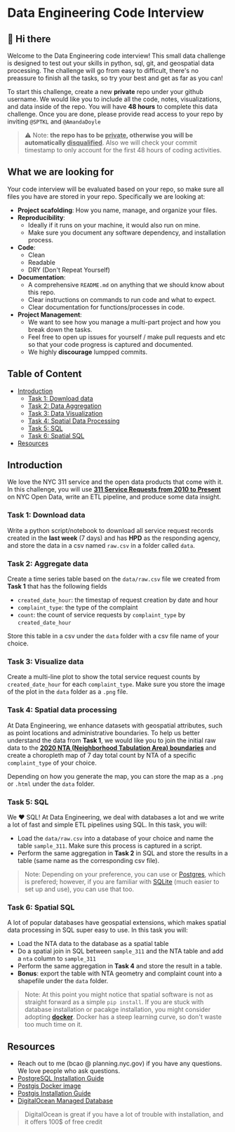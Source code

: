 # Data Engineering Code Interview

## 👋 Hi there

Welcome to the Data Engineering code interview! This small data challenge is designed to test out your skills in python, sql, git, and geospatial data processing. The challenge will go from easy to difficult, there's no preassure to finish all the tasks, so try your best and get as far as you can!

To start this challenge, create a new **private** repo under your github username. We would like you to include all the code, notes, visualizations, and data inside of the repo. You will have **48 hours** to complete this data challenge. Once you are done, please provide read access to your repo by inviting `@SPTKL` and `@AmandaDoyle`

> ⚠️ Note: **the repo has to be <ins>private</ins>, otherwise you will be automatically <ins>disqualified</ins>**. Also we will check your commit timestamp to only account for the first 48 hours of coding activities.

## What we are looking for

Your code interview will be evaluated based on your repo, so make sure all files you have are stored in your repo. Specifically we are looking at:

- **Project scafolding**: How you name, manage, and organize your files.
- **Reproducibility**:
  - Ideally if it runs on your machine, it would also run on mine.
  - Make sure you document any software dependency, and installation process.
- **Code**:
  - Clean
  - Readable
  - DRY (Don't Repeat Yourself)
- **Documentation**:
  - A comprehensive `README.md` on anything that we should know about this repo.
  - Clear instructions on commands to run code and what to expect.
  - Clear documentation for functions/processes in code.
- **Project Management**:
  - We want to see how you manage a multi-part project and how you break down the tasks.
  - Feel free to open up issues for yourself / make pull requests and etc so that your code progress is captured and documented.
  - We highly **discourage** lumpped commits.

## Table of Content

- [Introduction](#introduction)
  - [Task 1: Download data](#task-1-download-data)
  - [Task 2: Data Aggregation](#task-2-data-aggregation)
  - [Task 3: Data Visualization](#task-3-data-visualization)
  - [Task 4: Spatial Data Processing](#task-4-spatial-data-processing)
  - [Task 5: SQL](#task-5-sql)
  - [Task 6: Spatial SQL](#task-6-spatial-sql)
- [Resources](#resources)

## Introduction

We love the NYC 311 service and the open data products that come with it. In this challenge, you will use **[311 Service Requests from 2010 to Present](https://data.cityofnewyork.us/Social-Services/311-Service-Requests-from-2010-to-Present/erm2-nwe9)** on NYC Open Data, write an ETL pipeline, and produce some data insight.

### Task 1: Download data

Write a python script/notebook to download all service request records created in the **last week** (7 days) and has **HPD** as the responding agency, and store the data in a csv named `raw.csv` in a folder called `data`.

### Task 2: Aggregate data

Create a time series table based on the `data/raw.csv` file we created from **Task 1** that has the following fields

- `created_date_hour`: the timestap of request creation by date and hour
- `complaint_type`: the type of the complaint
- `count`: the count of service requests by `complaint_type` by `created_date_hour`

Store this table in a csv under the `data` folder with a csv file name of your choice.

### Task 3: Visualize data

Create a multi-line plot to show the total service request counts by `created_date_hour` for each `complaint_type`. Make sure you store the image of the plot in the `data` folder as a `.png` file.  

### Task 4: Spatial data processing

At Data Engineering, we enhance datasets with geospatial attributes, such as point locations and administrative boundaries. To help us better understand the data from **Task 1**, we would like you to join the initial raw data to the **[2020 NTA (Neighborhood Tabulation Area) boundaries](https://www1.nyc.gov/site/planning/data-maps/open-data/census-download-metadata.page)** and create a choropleth map of 7 day total count by NTA of a specific `complaint_type` of your choice.

Depending on how you generate the map, you can store the map as a `.png` or `.html` under the `data` folder.

### Task 5: SQL

We ❤️ SQL! At Data Engineering, we deal with databases a lot and we write a lot of fast and simple ETL pipelines using SQL. In this task, you will:

- Load the `data/raw.csv` into a database of your choice and name the table `sample_311`. Make sure this process is captured in a script.
- Perform the same aggregation in **Task 2** in SQL and store the results in a table (same name as the corresponding csv file).

> Note: Depending on your preference, you can use or [Postgres](https://www.postgresql.org/), which is prefered; however, if you are familiar with [SQLite](https://docs.python.org/3/library/sqlite3.html) (much easier to set up and use), you can use that too.

### Task 6: Spatial SQL

A lot of popular databases have geospatial extensions, which makes spatial data processing in SQL super easy to use. In this task you will:

- Load the NTA data to the database as a spatial table
- Do a spatial join in SQL between `sample_311` and the NTA table and add a `nta` column to `sample_311`
- Perform the same aggregation in **Task 4** and store the result in a table.
- **Bonus**: export the table with NTA geometry and complaint count into a shapefile under the `data` folder.  

> Note: At this point you might notice that spatial software is not as straight forward as a simple `pip install`. If you are stuck with database installation or pacakge installation, you might consider adopting **[docker](https://www.docker.com/)**. Docker has a steep learning curve, so don't waste too much time on it.

## Resources

- Reach out to me (bcao @ planning.nyc.gov) if you have any questions. We love people who ask questions.
- [PostgreSQL Installation Guide](https://www.postgresql.org/download/)
- [Postgis Docker image](https://registry.hub.docker.com/r/postgis/postgis/)
- [Postgis Installation Guide](https://postgis.net/workshops/postgis-intro/installation.html)
- [DigitalOcean Managed Database](https://www.digitalocean.com/products/managed-databases/)

> DigitalOcean is great if you have a lot of trouble with installation, and it offers 100$ of free credit
